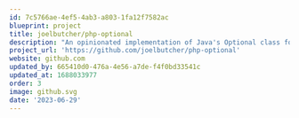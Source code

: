 ```yaml
---
id: 7c5766ae-4ef5-4ab3-a803-1fa12f7582ac
blueprint: project
title: joelbutcher/php-optional
description: "An opinionated implementation of Java's Optional class for PHP."
project_url: 'https://github.com/joelbutcher/php-optional'
website: github.com
updated_by: 665410d0-476a-4e56-a7de-f4f0bd33541c
updated_at: 1688033977
order: 3
image: github.svg
date: '2023-06-29'
---
```

